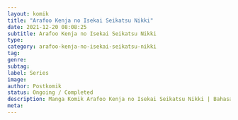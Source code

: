```yaml
---
layout: komik
title: "Arafoo Kenja no Isekai Seikatsu Nikki"
date: 2021-12-20 08:08:25
subtitle: Arafoo Kenja no Isekai Seikatsu Nikki
type: 
category: arafoo-kenja-no-isekai-seikatsu-nikki
tag: 
genre: 
subtag: 
label: Series
image: 
author: Postkomik
status: Ongoing / Completed
description: Manga Komik Arafoo Kenja no Isekai Seikatsu Nikki | Bahasa Indonesia
meta: 
---
```

